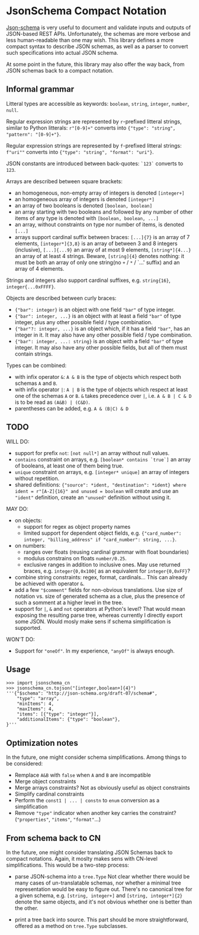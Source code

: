 JsonSchema Compact Notation
===========================

[Json-schema](https://json-schema.org/understanding-json-schema/reference/)
is very useful to document and validate inputs and outputs of
JSON-based REST APIs. Unfortunately, the schemas are more verbose and
less human-readable than one may wish. This library defines a more
compact syntax to describe JSON schemas, as well as a parser to
convert such specifications into actual JSON schema.

At some point in the future, this library may also offer the way back,
from JSON schemas back to a compact notation.

Informal grammar
----------------

Litteral types are accessible as keywords: `boolean`, `string`,
`integer`, `number`, `null`.

Regular expression strings are represented by `r`-prefixed litteral
strings, similar to Python litterals: `r"[0-9]+"` converts into
`{"type": "string", "pattern": "[0-9]+"}`.

Regular expression strings are represented by `f`-prefixed litteral
strings: `f"uri""` converts into `{"type": "string", "format":
"uri"}`.

JSON constants are introduced between back-quotes: `` `123` `` converts
to `123`.

Arrays are described between square brackets:

* an homogeneous, non-empty array of integers is denoted `[integer+]`
* an homogeneous array of integers is denoted `[integer*]`
* an array of two booleans is denoted `[boolean, boolean]`
* an array starting with two booleans and followed by any number
  of other items of any type is denoted with `[boolean, boolean, ...]`
* an array, without constraints on type nor number of items, is
  denoted `[...]`
* arrays support cardinal suffix between braces: `[...]{7}` is an
  array of 7 elements, `[integer*]{3,8}` is an array of between 3 and
  8 integers (inclusive), `[...]{...9}` an array of at most 9
  elements, `[string*]{4...}` an array of at least 4 strings. Beware,
  `[string]{4}` denotes nothing: it must be both an array of only one
  string(no `+` / `*` / `...' suffix) and an array of 4 elements.

Strings and integers also support cardinal suffixes, e.g. `string{16}`,
`integer{...0xFFFF}`.

Objects are described between curly braces:

* `{"bar": integer}` is an object with one field `"bar"` of type
  integer.
* `{"bar": integer, ...}` is an object with at least a field `"bar"`
  of type integer, plus any other possible field / type combination.
* `{"bar"?: integer, ...}` is an object which, if it has a field
  `"bar"`, has an integer in it. It may also have any other possible
  field / type combination.
* `{"bar": integer, ...: string}` is an object with a field
  `"bar"` of type integer. It may also have any other possible
  fields, but all of them must contain strings.

Types can be combined:

* with infix operator `&`: `A & B` is the type of objects which
  respect both schemas `A` and `B`.
* with infix operator `|`: `A | B` is the type of objects which
  respect at least one of the schemas `A` or `B`. `&` takes precedence
  over `|`, i.e. `A & B | C & D` is to be read as `(A&B) | (C&D)`.
* parentheses can be added, e.g. `A & (B|C) & D`

TODO
----

WILL DO:

* support for prefix `not`: `[not null*]` an array without null values.
* `contains` constraint on arrays, e.g. ``[boolean* contains `true`]``
  an array of booleans, at least one of them being true.
* `unique` constraint on arrays, e.g. `[integer* unique]` an array of integers
  without repetition.
* shared definitions: `{"source": *ident, "destination": *ident} where
  ident = r"[A-Z]{16}" and unused = boolean` will create and use an
  `"ident"` definition, create an `"unused"` definition without using it.

MAY DO:

* on objects:
    * support for regex as object property names
    * limited support for dependent object fields, e.g.
      `{"card_number": integer, "billing_address" if "card_number":
      string, ...}`.
* on numbers:
    * ranges over floats (reusing cardinal grammar with float boundaries)
    * modulus constrains on floats `number/0.25`.
    * exclusive ranges in addition to inclusive ones. May use returned
      braces, e.g. `integer{0,0x100{` as an equivalent for
      `integer{0,0xFF}`?
* combine string constraints: regex, format, cardinals... This can
  already be achieved with operator `&`.
* add a few `"$comment"` fields for non-obvious translations. Use size of
  notation vs. size of generated schema as a clue, plus the presence of such
  a somment at a higher level in the tree.
* support for `|`, `&` and `not` operators at Python's level? That would mean
  exposing the resulting parse tree, whereas currently I directly export some
  JSON. Would mosly make sens if schema simplification is supported.

WON'T DO:

* Support for `"oneOf"`. In my experience, `"anyOf"` is always enough.

Usage
-----

    >>> import jsonschema_cn
    >>> jsonschema_cn.tojson("[integer,boolean+]{4}")
    '''{"$schema": "http://json-schema.org/draft-07/schema#",
        "type": "array",
        "minItems": 4,
        "maxItems": 4,
        "items": [{"type": "integer"}],
        "additionalItems": {"type": "boolean"},
    }'''

Optimization notes
------------------

In the future, one might consider schema simplifications. Among things to be considered:

* Remplace `A&B` with `false` when `A` and `B` are incompatible
* Merge object constraints
* Merge arrays constraints? Not as obviously useful as object constraints
* Simplify cardinal constraints
* Perform the `const1 | ... | constn` to `enum` conversion as a simplification
* Remove `"type"` indicator when another key carries the constraint?
  (`"properties"`, `"items"`, `"format"`...)

From schema back to CN
----------------------

In the future, one might consider translating JSON Schemas back to
compact notations. Again, it moslty makes sens with CN-level
simplifications. This would be a two-step process:

* parse JSON-schema into a `tree.Type` Not clear whether there would
  be many cases of un-translatable schemas, nor whether a minimal tree
  representation would be easy to figure out. There's no canonical
  tree for a given schema, e.g. `[string, integer+]` and
  `[string, integer*]{2}` denote the same objects, and it's not
  obvious whether one is better than the other.

* print a tree back into source. This part should be more
  straightforward, offered as a method on `tree.Type` subclasses.
